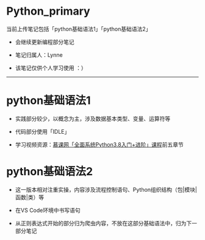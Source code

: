 # Python_primary
当前上传笔记包括「python基础语法1」「python基础语法2」

- 会继续更新编程部分笔记

- 笔记归属人：Lynne

- 该笔记仅供个人学习使用 ：）
---

# python基础语法1

- 实践部分较少，以概念为主，涉及数据基本类型、变量、运算符等

- 代码部分使用「IDLE」

- 学习视频资源：[慕课网「全面系统Python3.8入门+进阶」课程](https://coding.imooc.com/learn/list/136.html)前五章节


# python基础语法2

- 这一版本相对注重实操，内容涉及流程控制语句、Python组织结构（包|模块|函数|类）等

- 在VS Code环境中书写语句

- 从正则表达式开始的部分归为爬虫内容，不放在这部分基础语法中，归为下一部分笔记
